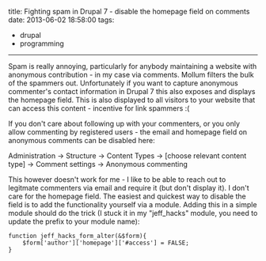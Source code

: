 title: Fighting spam in Drupal 7 - disable the homepage field on comments
date: 2013-06-02 18:58:00
tags:
- drupal
- programming
---
Spam is really annoying, particularly for anybody maintaining a website with anonymous contribution - in my case via comments. Mollum filters the bulk of the spammers out. Unfortunately if you want to capture anonymous commenter's contact information in Drupal 7 this also exposes and displays the homepage field. This is also displayed to all visitors to your website that can access this content - incentive for link spammers :(

If you don't care about following up with your commenters, or you only allow commenting by registered users - the email and homepage field on anonymous comments can be disabled here:

Administration -> Structure -> Content Types -> [choose relevant content type] -> Comment settings -> Anonymous commenting

This however doesn't work for me - I like to be able to reach out to legitmate commenters via email and require it (but don't display it). I don't care for the homepage field. The easiest and quickest way to disable the field is to add the functionality yourself via a module. Adding this in a simple module  should do the trick (I stuck it in my "jeff_hacks" module, you need to update the prefix to your module name):

```
function jeff_hacks_form_alter(&$form){
    $form['author']['homepage']['#access'] = FALSE;
}
```